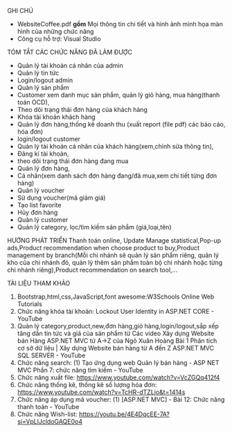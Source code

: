GHI CHÚ
- WebsiteCoffee.pdf **gồm** Mọi thông tin chi tiết và hình ảnh minh họa màn hình của những chức năng
- Công cụ hỗ trợ: Visual Studio

TÓM TẮT CÁC CHỨC NĂNG ĐÃ LÀM ĐƯỢC

- Quản lý tài khoản cá nhân của admin
- Quản lý tin tức
- Login/logout admin
- Quản lý sản phẩm
- Customer xem danh mục sản phẩm, quản lý giỏ hàng, mua hàng(thanh toán OCD),
- Theo dõi trạng thái đơn hàng của khách hàng
- Khóa tài khoản khách hàng
- Quản lý đơn hàng,thống kê doanh thu (xuất report (file pdf) các báo cáo, hóa 
đơn)
- login/logout customer
- Quản lý tài khoản cá nhân của khách hàng(xem,chỉnh sửa thông tin),
- Đăng kí tài khoản,
- theo dõi trạng thái đơn hàng đang mua
- Quản lý đơn hàng,
- Cá nhân(xem danh sách đơn hàng đang/đã mua,xem chi tiết từng đơn hàng)
- Quản lý voucher
- Sử dụng voucher(mã giảm giá)
- Tạo list favorite
- Hủy đơn hàng
- Quản lý customer
- Quản lý category, lọc/tìm kiếm sản phẩm (giá,loại,tên)





HƯỚNG PHÁT TRIỂN
Thanh toán online, Update Manage statistical,Pop-up ads,Product recommendation when choose product to buy,Product management by branch(Mỗi chi nhánh sẽ quản lý sản phẩm riêng, quản lý kho của chi nhánh đó, quản lý thêm sản phẩm toàn bộ chi nhánh hoặc từng chi nhánh riêng),Product recommendation on search tool,...




  TÀI LIỆU THAM KHẢO
 1. Bootstrap,html,css,JavaScript,font awesome:W3Schools Online Web Tutorials 
2. Chức năng khóa tài khoản: Lockout User Identity in ASP.NET CORE - 
YouTube 
3. Quản lý category,product,new,đơn hàng,giỏ hàng,login/logout,sắp xếp tăng 
dần tin tức và giá của sản phẩm từ Các video Xây dựng Website bán Hàng 
ASP.NET MVC từ A->Z của Ngô Xuân Hoàng  Bài 1 Phân tích cơ sở dữ 
liệu | Xây dựng Website bán hàng từ A đến Z ASP.NET MVC SQL SERVER - YouTube 
4. Chức năng search: (1) Tạo ứng dụng web Quản lý bán hàng - ASP NET MVC 
Phần 7: chức năng tìm kiếm - YouTube 
5. Chức năng xuất file: https://www.youtube.com/watch?v=VcZGQq412f4 
6. Chức năng thống kê, thống kê số lượng hóa đơn: 
https://www.youtube.com/watch?v=TcHR-dTZLjo&t=1414s 
7. Chức năng áp dụng mã voucher: (1) [ASP.NET MVC] - Bài 12: Chức năng 
thanh toán - YouTube 
8. Chức năng Wish-list: https://youtu.be/4E4DqcEE-7A?si=VpLlJcldoGAQE0o4 
